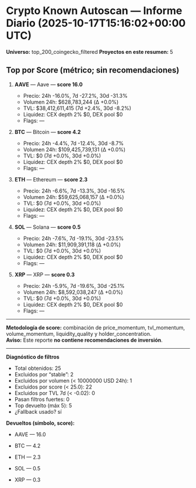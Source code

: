 # Crypto Known Autoscan — Informe Diario (2025-10-17T15:16:02+00:00 UTC)

**Universo:** top_200_coingecko_filtered
**Proyectos en este resumen:** 5

## Top por Score (métrico; sin recomendaciones)

1. **AAVE** — Aave — **score 16.0**
   - Precio: 24h -16.0%, 7d -27.2%, 30d -31.3%
   - Volumen 24h: $628,783,244 (Δ +0.0%)
   - TVL: $38,412,611,415 (7d +2.4%, 30d -8.2%)
   - Liquidez: CEX depth 2% $0, DEX pool $0
   - Flags: —

2. **BTC** — Bitcoin — **score 4.2**
   - Precio: 24h -4.4%, 7d -12.4%, 30d -8.7%
   - Volumen 24h: $109,425,739,131 (Δ +0.0%)
   - TVL: $0 (7d +0.0%, 30d +0.0%)
   - Liquidez: CEX depth 2% $0, DEX pool $0
   - Flags: —

3. **ETH** — Ethereum — **score 2.3**
   - Precio: 24h -6.6%, 7d -13.3%, 30d -16.5%
   - Volumen 24h: $59,625,068,157 (Δ +0.0%)
   - TVL: $0 (7d +0.0%, 30d +0.0%)
   - Liquidez: CEX depth 2% $0, DEX pool $0
   - Flags: —

4. **SOL** — Solana — **score 0.5**
   - Precio: 24h -7.6%, 7d -19.1%, 30d -23.5%
   - Volumen 24h: $11,909,391,118 (Δ +0.0%)
   - TVL: $0 (7d +0.0%, 30d +0.0%)
   - Liquidez: CEX depth 2% $0, DEX pool $0
   - Flags: —

5. **XRP** — XRP — **score 0.3**
   - Precio: 24h -5.9%, 7d -19.6%, 30d -25.1%
   - Volumen 24h: $8,592,038,247 (Δ +0.0%)
   - TVL: $0 (7d +0.0%, 30d +0.0%)
   - Liquidez: CEX depth 2% $0, DEX pool $0
   - Flags: —


---

**Metodología de score:** combinación de price_momentum, tvl_momentum, volume_momentum, liquidity_quality y holder_concentration.  
**Aviso:** Este reporte **no contiene recomendaciones de inversión**.


---
**Diagnóstico de filtros**

- Total obtenidos: 25
- Excluidos por “stable”: 2
- Excluidos por volumen (< 10000000 USD 24h): 1
- Excluidos por score (< 25.0): 22
- Excluidos por TVL 7d (< -0.02): 0
- Pasan filtros fuertes: 0
- Top devuelto (máx 5): 5
- ¿Fallback usado? sí


**Devueltos (símbolo, score):**

- AAVE — 16.0

- BTC — 4.2

- ETH — 2.3

- SOL — 0.5

- XRP — 0.3


